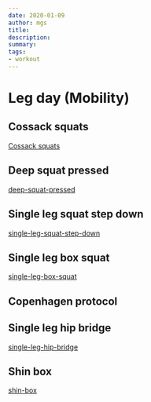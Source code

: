 ```yaml
---
date: 2020-01-09
author: mgs
title: 
description: 
summary: 
tags: 
- workout
---
```

# Leg day (Mobility)
## Cossack squats
[Cossack squats](/cossack-squats)
## Deep squat pressed
[deep-squat-pressed](/deep-squat-pressed)
## Single leg squat step down
[single-leg-squat-step-down](single-leg-squat-step-down)
## Single leg box squat
[single-leg-box-squat](single-leg-box-squat)
## Copenhagen protocol
## Single leg hip bridge
[single-leg-hip-bridge](single-leg-box-squat)
## Shin box
[shin-box](shin-box)

<!--stackedit_data:
eyJoaXN0b3J5IjpbMjU5NDE5NzE4LDE2NjQ4MTc4MjJdfQ==
-->